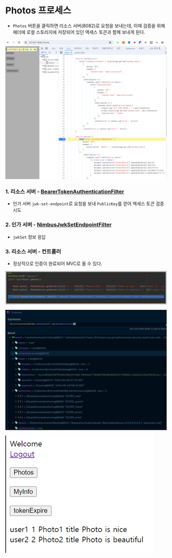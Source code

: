# Photos 프로세스

- `Photos` 버튼을 클릭하면 리소스 서버(8082)로 요청을 보내는데, 이때 검증을 위해 헤더에 로컬 스토리지에 저장되어 있던
    액세스 토큰과 함께 보내게 된다.

![img_10.png](image/img_10.png)

### 1. 리소스 서버 - [BearerTokenAuthenticationFilter](https://github.com/genesis12345678/TIL/blob/main/Spring/security/oauth/MAC_RSA/BearerTokenAuthenticationFilter.md)

- 인가 서버 `jwk-set-endpoint`로 요청을 보내 `PublicKey`를 얻어 액세스 토큰 검증 시도 

### 2. 인가 서버 - [NimbusJwkSetEndpointFilter](https://github.com/genesis12345678/TIL/blob/main/Spring/security/oauth/SpringServer/Endpoints/Metadata.md#oauth2authorizationserverconfigurer)

- `jwkSet` 정보 응답

### 3. 리소스 서버 - 컨트롤러

- 정상적으로 인증이 완료되어 MVC로 올 수 있다.

![img_11.png](image/img_11.png)

![img_12.png](image/img_12.png)

![img_13.png](image/img_13.png)